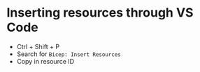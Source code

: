 # Inserting resources through VS Code

* Ctrl + Shift + P
* Search for `Bicep: Insert Resources`
* Copy in resource ID
